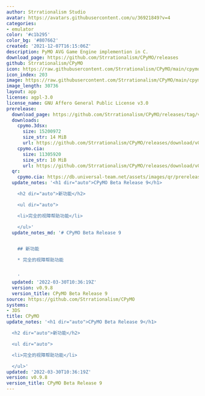 ```yaml
---
author: Strrationalism Studio
avatar: https://avatars.githubusercontent.com/u/36921849?v=4
categories:
- emulator
color: '#c1b295'
color_bg: '#807662'
created: '2021-12-07T16:15:06Z'
description: PyMO AVG Game Engine implemention in C.
download_page: https://github.com/Strrationalism/CPyMO/releases
github: Strrationalism/CPyMO
icon: https://raw.githubusercontent.com/Strrationalism/CPyMO/main/cpymo-backends/3ds/icon.png
icon_index: 203
image: https://raw.githubusercontent.com/Strrationalism/CPyMO/main/cpymo-backends/3ds/banner.png
image_length: 30736
layout: app
license: agpl-3.0
license_name: GNU Affero General Public License v3.0
prerelease:
  download_page: https://github.com/Strrationalism/CPyMO/releases/tag/v0.9.8
  downloads:
    cpymo.3dsx:
      size: 15200972
      size_str: 14 MiB
      url: https://github.com/Strrationalism/CPyMO/releases/download/v0.9.8/cpymo.3dsx
    cpymo.cia:
      size: 11305920
      size_str: 10 MiB
      url: https://github.com/Strrationalism/CPyMO/releases/download/v0.9.8/cpymo.cia
  qr:
    cpymo.cia: https://db.universal-team.net/assets/images/qr/prerelease/cpymo-cia.png
  update_notes: '<h1 dir="auto">CPyMO Beta Release 9</h1>

    <h2 dir="auto">新功能</h2>

    <ul dir="auto">

    <li>完全的视障帮助功能</li>

    </ul>'
  update_notes_md: '# CPyMO Beta Release 9


    ## 新功能

    * 完全的视障帮助功能


    '
  updated: '2022-03-30T10:36:19Z'
  version: v0.9.8
  version_title: CPyMO Beta Release 9
source: https://github.com/Strrationalism/CPyMO
systems:
- 3DS
title: CPyMO
update_notes: '<h1 dir="auto">CPyMO Beta Release 9</h1>

  <h2 dir="auto">新功能</h2>

  <ul dir="auto">

  <li>完全的视障帮助功能</li>

  </ul>'
updated: '2022-03-30T10:36:19Z'
version: v0.9.8
version_title: CPyMO Beta Release 9
---
```

